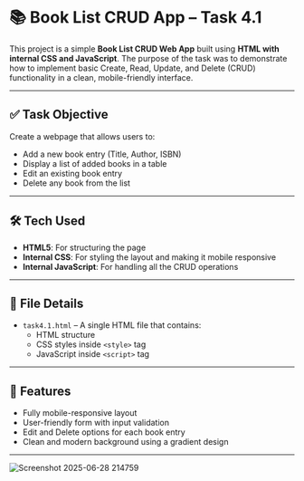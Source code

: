 # 📚 Book List CRUD App – Task 4.1

This project is a simple **Book List CRUD Web App** built using **HTML with internal CSS and JavaScript**. The purpose of the task was to demonstrate how to implement basic Create, Read, Update, and Delete (CRUD) functionality in a clean, mobile-friendly interface.

---

## ✅ Task Objective

Create a webpage that allows users to:
- Add a new book entry (Title, Author, ISBN)
- Display a list of added books in a table
- Edit an existing book entry
- Delete any book from the list

---

## 🛠️ Tech Used

- **HTML5**: For structuring the page
- **Internal CSS**: For styling the layout and making it mobile responsive
- **Internal JavaScript**: For handling all the CRUD operations

---

## 📁 File Details

- `task4.1.html` – A single HTML file that contains:
  - HTML structure
  - CSS styles inside `<style>` tag
  - JavaScript inside `<script>` tag

---

## 🎨 Features

- Fully mobile-responsive layout
- User-friendly form with input validation
- Edit and Delete options for each book entry
- Clean and modern background using a gradient design

---
![Screenshot 2025-06-28 214759](https://github.com/user-attachments/assets/a399f229-810e-4109-896c-f2528840c708)


